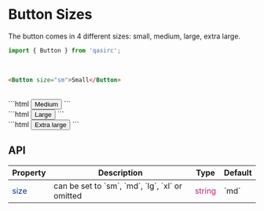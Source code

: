 # Button Sizes
The button comes in 4 different sizes: small, medium, large, extra large.

```javascript
import { Button } from 'qasirc';
```

<br />

```html
<Button size="sm">Small</Button>
```
<br />
```html
<Button size="md">Medium</Button>
```
<br />
```html
<Button size="lg">Large</Button>
```
<br />
```html
<Button size="xl">Extra large</Button>
```

<br />

## API

<table style="width: 100%">
  <thead>
    <tr>
      <th>Property</th>
      <th>Description</th>
      <th>Type</th>
      <th>Default</th>
    </tr>
  </thead>
  <tbody>
    <tr>
      <td style="color: #003a8c">size</td>
      <td>can be set to `sm`, `md`, `lg`, `xl` or omitted</td>
      <td style="color: #c41d7f">string</td>
      <td>`md`</td>
    </tr>    
  </tbody>
</table>
